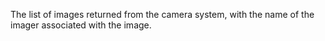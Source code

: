 The list of images returned from the camera system, with the name of the imager associated with the image.
